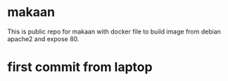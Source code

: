 # makaan
This is public repo for makaan with docker file to build image from debian apache2 and expose 80.

# first commit from laptop